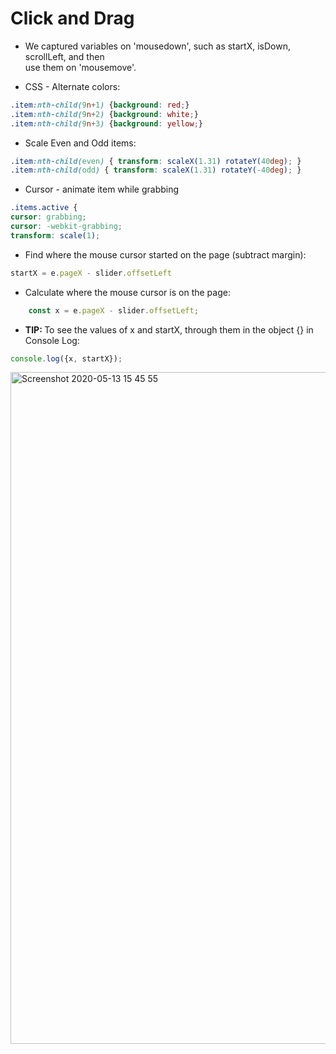<h1>Click and Drag</h1>

* We captured variables on 'mousedown', such as startX, isDown, scrollLeft, and then<br />
use them on 'mousemove'.

* CSS - Alternate colors:

```css
.item:nth-child(9n+1) {background: red;}
.item:nth-child(9n+2) {background: white;}
.item:nth-child(9n+3) {background: yellow;}
```

* Scale Even and Odd items:

```css
.item:nth-child(even) { transform: scaleX(1.31) rotateY(40deg); }
.item:nth-child(odd) { transform: scaleX(1.31) rotateY(-40deg); }
```
* Cursor - animate item while grabbing

```css
.items.active {
cursor: grabbing;
cursor: -webkit-grabbing;
transform: scale(1);
```
* Find where the mouse cursor started on the page (subtract margin):

```javascript
startX = e.pageX - slider.offsetLeft
```

* Calculate where the mouse cursor is on the page:

```javascript
    const x = e.pageX - slider.offsetLeft;
```

* <b>TIP: </b>To see the values of x and startX, through them in the object {} in Console Log:

```javascript
console.log({x, startX});
```
<img width="1075" alt="Screenshot 2020-05-13 15 45 55" src="https://user-images.githubusercontent.com/3833560/81857875-ddc70d00-9530-11ea-9eaa-5a5402bbca6e.png">
